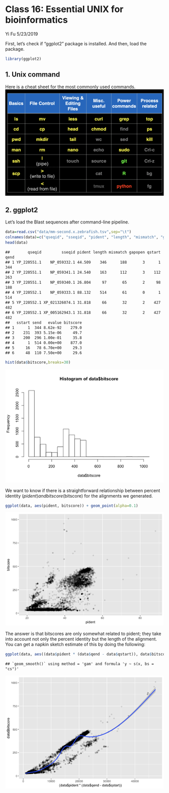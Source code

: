 Class 16: Essential UNIX for bioinformatics
================
Yi Fu
5/23/2019

First, let’s check if “ggplot2” package is installed. And then, load the
package.

``` r
library(ggplot2)
```

## 1\. Unix command

Here is a cheat sheet for the most commonly used commands.
<img src="data/unix.png" width="1000"/>

## 2\. ggplot2

Let’s load the Blast sequences after command-line pipeline.

``` r
data=read.csv("data/mm-second.x.zebrafish.tsv",sep="\t")
colnames(data)=c("qseqid", "sseqid", "pident", "length", "mismatch", "gapopen", "qstart", "qend", "sstart", "send", "evalue", "bitscore")
head(data)
```

    ##        qseqid         sseqid pident length mismatch gapopen qstart qend
    ## 1 YP_220551.1    NP_059332.1 44.509    346      188       3      1  344
    ## 2 YP_220551.1    NP_059341.1 24.540    163      112       3    112  263
    ## 3 YP_220551.1    NP_059340.1 26.804     97       65       2     98  188
    ## 4 YP_220552.1    NP_059333.1 88.132    514       61       0      1  514
    ## 5 YP_220552.1 XP_021326074.1 31.818     66       32       2    427  482
    ## 6 YP_220552.1 XP_005162943.1 31.818     66       32       2    427  482
    ##   sstart send   evalue bitscore
    ## 1      1  344 8.62e-92    279.0
    ## 2    231  393 5.15e-06     49.7
    ## 3    200  296 1.00e-01     35.8
    ## 4      1  514 0.00e+00    877.0
    ## 5     16   78 6.70e+00     29.3
    ## 6     48  110 7.50e+00     29.6

``` r
hist(data$bitscore,breaks=30)
```

![](class16_files/figure-gfm/unnamed-chunk-4-1.png)<!-- -->

We want to know if there is a straightforward relationship between
percent identity ($pident) and bitscore ($bitscore) for the alignments
we generated.

``` r
ggplot(data, aes(pident, bitscore)) + geom_point(alpha=0.1) 
```

![](class16_files/figure-gfm/unnamed-chunk-5-1.png)<!-- -->

The answer is that bitscores are only somewhat related to pident; they
take into account not only the percent identity but the length of the
alignment. You can get a napkin sketch estimate of this by doing the
following:

``` r
ggplot(data, aes((data$pident * (data$qend - data$qstart)), data$bitscore)) + geom_point(alpha=0.1) + geom_smooth()
```

    ## `geom_smooth()` using method = 'gam' and formula 'y ~ s(x, bs = "cs")'

![](class16_files/figure-gfm/unnamed-chunk-6-1.png)<!-- -->
